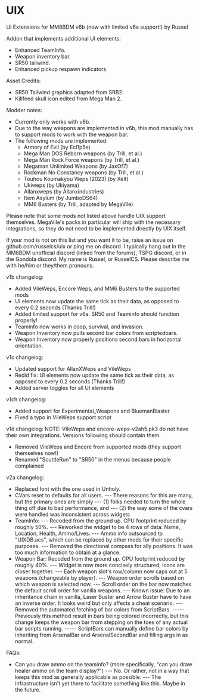 # UIX

UI Extensions for MM8BDM v6b
(now with limited v6a support!)
by Russel

Addon that implements additional UI elements:
- Enhanced TeamInfo.
- Weapon inventory bar.
- SR50 tailwind.
- Enhanced pickup respawn indicators.

Asset Credits:
- SR50 Tailwind graphics adapted from SRB2.
- Killfeed skull icon edited from Mega Man 2.

Modder notes:
- Currently only works with v6b.
- Due to the way weapons are implemented in v6b, this mod manually has to support mods to work with the weapon bar.
- The following mods are implemented:
  - Armory of Evil (by Ecl1p5e)
  - Mega Man DOS Reborn weapons (by Trill, et al.)
  - Mega Man Rock Force weapons (by Trill, et al.)
  - Megaman Unlimited Weapons (by JaxOf7)
  - Rockman No Constancy weapons (by Trill, et al.)
  - Touhou Koumakyou Weps (2023) (by Xelt)
  - Ukiweps (by Ukiyama)
  - Allanxweps (by Allanxindustries)
  - Item Asylum (by JumboDS64)
  - MM6 Busters (by Trill, adapted by MegaVile)

Please note that some mods not listed above handle UIX support themselves. MegaVile's packs in particular will ship
with the necessary integrations, so they do not need to be implemented directly by UIX itself.

If your mod is not on this list and you want it to be, raise an issue on github.com/russelcs/uix or ping me on discord.
I typically hang out in the MM8BDM unofficial discord (linked from the forums), TSPG discord, or in the Gondola discord.
My name is Russel, or RusselCS. Please describe me with he/him or they/them pronouns.

v1b changelog:
- Added VileWeps, Encore Weps, and MM6 Busters to the supported mods
- UI elements now update the same tick as their data, as opposed to every 0.2 seconds (Thanks Trill!)
- Added limited support for v6a. SR50 and Teaminfo should function properly!
- Teaminfo now works in coop, survival, and invasion.
- Weapon Inventory now pulls second bar colors from scriptedbars.
- Weapon Inventory now properly positions second bars in horizontal orientation.

v1c changelog:
- Updated support for AllanXWeps and VileWeps
- Redid fix: UI elements now update the same tick as their data, as opposed to every 0.2 seconds (Thanks Trill!)
- Added server toggles for all UI elements

v1ch changelog:
- Added support for Experimental_Weapons and BluemanBlaster
- Fixed a typo in VileWeps support script

v1d changelog:
NOTE: VileWeps and encore-weps-v2ah5.pk3 do not have their own integrations. Versions following should contain them.
- Removed VileWeps and Encore from supported mods (they support themselves now!)
- Renamed "ScuttleRun" to "SR50" in the menus because people complained

v2a changelog:
- Replaced font with the one used in Unholy.
- CVars reset to defaults for all users.
--- There reasons for this are many, but the primary ones are simply 
--- (1) folks needed to turn the whole thing off due to bad performance, and
--- (2) the way some of the cvars were handled was inconsistent across widgets
- TeamInfo:
--- Recoded from the ground up. CPU footprint reduced by roughly 50%.
--- Reworked the widget to be 4 rows of data: Name, Location, Health, Ammo/Lives.
--- Ammo info outsourced to "UIXDB.acs", which can be replaced by other mods for their specific purposes.
--- Removed the directional compass for ally positions. It was too much information to obtain at a glance.
- Weapon Bar: Recoded from the ground up. CPU footprint reduced by roughly 40%.
--- Widget is now more concisely structured, icons are closer together.
--- Each weapon slot's row/column now caps out at 5 weapons (changeable by player).
--- Weapon order scrolls based on which weapon is selected now.
--- Scroll order on the bar now matches the default scroll order for vanilla weapons.
--- Known issue: Due to an inheritance chain in vanilla, Laser Buster and Arrow Buster have to have an inverse order. It looks weird but only affects a cheat scenario.
--- Removed the automated fetching of bar colors from ScriptBars.
----- Previously this method result in bars being colored incorrectly, but this change keeps the weapon bar from stepping on the toes of any actual bar scripts running.
----- ScriptBars can manually define bar colors by inheriting from ArsenalBar and ArsenalSecondBar and filling args in as normal.

FAQs:
- Can you draw ammo on the teaminfo? (more specifically, "can you draw healer ammo on the team display?")
--- No. Or rather, not in a way that keeps this mod as generally applicable as possible.
--- The infrastructure isn't yet there to facilitate something like this. Maybe in the future.
